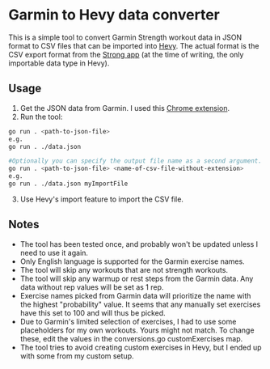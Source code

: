 # Garmin to Hevy data converter

This is a simple tool to convert Garmin Strength workout data in JSON format to CSV files that can be imported into [Hevy](https://www.hevyapp.com/).
The actual format is the CSV export format from the [Strong app](https://www.strong.app/) (at the time of writing, the only importable data type in Hevy).

## Usage

1. Get the JSON data from Garmin. I used this [Chrome extension](https://chromewebstore.google.com/detail/garmin-workout-downloader/hpimimpdkghmejbcldfccdbaebjifnkk).
2. Run the tool:
```sh 
go run . <path-to-json-file>
e.g. 
go run . ./data.json

#Optionally you can specify the output file name as a second argument. By default it will be named "Converted_Garmin_Workouts.csv"
go run . <path-to-json-file> <name-of-csv-file-without-extension>
e.g.
go run . ./data.json myImportFile
```
3. Use Hevy's import feature to import the CSV file.

## Notes

- The tool has been tested once, and probably won't be updated unless I need to use it again.
- Only English language is supported for the Garmin exercise names.
- The tool will skip any workouts that are not strength workouts.
- The tool will skip any warmup or rest steps from the Garmin data. Any data without rep values will be set as 1 rep.
- Exercise names picked from Garmin data will prioritize the name with the highest "probability" value. It seems that any manually set exercises have this set to 100 and will thus be picked.
- Due to Garmin's limited selection of exercises, I had to use some placeholders for my own workouts. Yours might not match. To change these, edit the values in the conversions.go customExercises map.
- The tool tries to avoid creating custom exercises in Hevy, but I ended up with some from my custom setup.